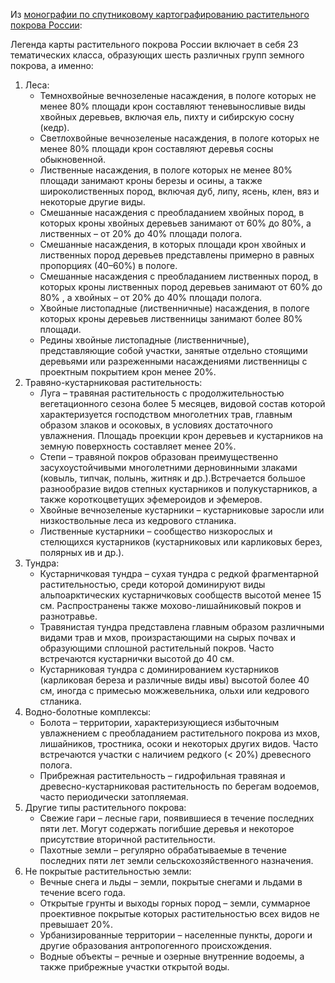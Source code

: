 Из [монографии по спутниковому картографированию растительного покрова России](articles/Барталев%20-%20Спутниковое%20картографирование%20растительного%20покрова%20России.pdf):

Легенда карты растительного покрова России включает в себя 23 тематических класса, образующих шесть различных групп земного покрова, а именно:
1. Леса:
    - Темнохвойные вечнозеленые насаждения, в пологе которых не менее 80% площади крон составляют теневыносливые виды хвойных деревьев, включая ель, пихту и сибирскую сосну (кедр).
    - Светлохвойные вечнозеленые насаждения, в пологе которых не менее 80% площади крон составляют деревья сосны обыкновенной.
    - Лиственные насаждения, в пологе которых не менее 80% площади занимают кроны березы и осины, а также широколиственных пород, включая дуб, липу, ясень, клен, вяз и некоторые другие виды.
    - Смешанные насаждения с преобладанием хвойных пород, в которых кроны хвойных деревьев занимают от 60% до 80%, а лиственных – от 20% до 40% площади полога.
    - Смешанные насаждения, в которых площади крон хвойных и лиственных пород деревьев представлены примерно в равных пропорциях (40–60%) в пологе.
    - Смешанные насаждения с преобладанием лиственных пород, в которых кроны лиственных пород деревьев занимают от 60% до 80% , а хвойных – от 20% до 40% площади полога.
    - Хвойные листопадные (лиственничные) насаждения, в пологе которых кроны деревьев лиственницы занимают более 80% площади.
    - Редины хвойные листопадные (лиственничные), представляющие собой участки, занятые отдельно стоящими деревьями или разреженными насаждениями лиственницы с проектным покрытием крон менее 20%.
2. Травяно-кустарниковая растительность:
    - Луга – травяная растительность с продолжительностью вегетационного сезона более 5 месяцев, видовой состав которой характеризуется господством многолетних трав, главным образом злаков и осоковых, в условиях достаточного увлажнения. Площадь проекции крон деревьев и кустарников на земную поверхность составляет менее 20%.
    - Степи – травяной покров образован преимущественно засухоустойчивыми многолетними дерновинными злаками (ковыль, типчак, полынь, житняк и др.).Встречается большое разнообразие видов степных кустарников и полукустарников, а также короткоцветущих эфемероидов и эфемеров.
    - Хвойные вечнозеленые кустарники – кустарниковые заросли или низкоствольные леса из кедрового стланика.
    - Лиственные кустарники – сообщество низкорослых и стелющихся кустарников (кустарниковых или карликовых берез, полярных ив и др.).
3. Тундра:
    - Кустарничковая тундра – сухая тундра с редкой фрагментарной растительностью, среди которой доминируют виды альпоарктических кустарничковых сообществ высотой менее 15 см. Распространены также мохово-лишайниковый покров и разнотравье.
    - Травянистая тундра представлена главным образом различными видами трав и мхов, произрастающими на сырых почвах и образующими сплошной растительный покров. Часто встречаются кустарнички высотой до 40 см.
    - Кустарниковая тундра с доминированием кустарников (карликовая береза и различные виды ивы) высотой более 40 см, иногда с примесью можжевельника, ольхи или кедрового стланика.
4. Водно-болотные комплексы:
    - Болота – территории, характеризующиеся избыточным увлажнением с преобладанием растительного покрова из мхов, лишайников, тростника, осоки и некоторых других видов. Часто встречаются участки с наличием редкого (< 20%) древесного полога.
    - Прибрежная растительность – гидрофильная травяная и древесно-кустарниковая растительность по берегам водоемов, часто периодически затопляемая.
5. Другие типы растительного покрова:
    - Свежие гари – лесные гари, появившиеся в течение последних пяти лет. Могут содержать погибшие деревья и некоторое присутствие вторичной растительности.
    - Пахотные земли – регулярно обрабатываемые в течение последних пяти лет земли сельскохозяйственного назначения.
6. Не покрытые растительностью земли:
    - Вечные снега и льды – земли, покрытые снегами и льдами в течение всего года.
    - Открытые грунты и выходы горных пород – земли, суммарное проективное покрытые которых растительностью всех видов не превышает 20%.
    - Урбанизированные территории – населенные пункты, дороги и другие образования антропогенного происхождения.
    - Водные объекты – речные и озерные внутренние водоемы, а также прибрежные участки открытой воды.